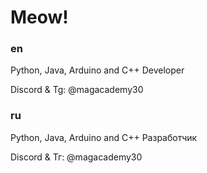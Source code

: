 # Meow!
### en
Python, Java, Arduino and C++ Developer  

Discord & Tg: @magacademy30

### ru  
Python, Java, Arduino and C++ Разработчик  

Discord & Тг: @magacademy30
